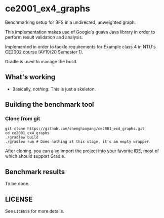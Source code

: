 # ce2001_ex4_graphs

Benchmarking setup for BFS in a undirected, unweighted graph.

This implementation makes use of Google's guava Java library in order to
perform result validation and analysis.

Implemented in order to tackle requirements for Example class 4 in NTU's 
CE2002 course (AY19/20 Semester 1).

Gradle is used to manage the build.

## What's working

- Basically, _nothing_. This is just a skeleton.
  
## Building the benchmark tool

### Clone from git

```
git clone https://github.com/shenghaoyang/ce2001_ex4_graphs.git
cd ce2001_ex4_graphs
./gradlew build
./gradlew run # Does nothing at this stage, it's an empty wrapper.
```

After cloning, you can also import the project into your favorite IDE,
most of which should support Gradle.

## Benchmark results

To be done.
  
## LICENSE

See `LICENSE` for more details.
